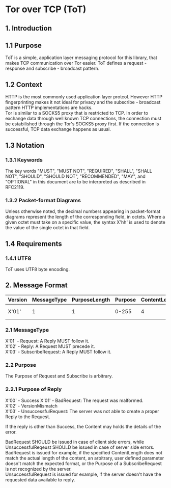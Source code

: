 # Tor over TCP (ToT)

## 1. Introduction

## 1.1 Purpose

ToT is a simple, application layer messaging protocol for this library, that makes TCP communication over Tor easier. ToT defines a request - response and subscribe - broadcast pattern.

## 1.2 Context

HTTP is the most commonly used application layer protcol. However HTTP fingerprinting makes it not ideal for privacy and the subscribe - broadcast pattern HTTP implementations are hacks.  
Tor is similar to a SOCKS5 proxy that is restricted to TCP. In order to exchange data through well known TCP connections, the connection must be estabilished through the Tor's SOCKS5 proxy first. If the connection is successful, TCP data exchange happens as usual. 

## 1.3 Notation

### 1.3.1 Keywords

The key words "MUST", "MUST NOT", "REQUIRED", "SHALL", "SHALL NOT", "SHOULD", "SHOULD NOT", "RECOMMENDED", "MAY", and "OPTIONAL" in this document are to be interpreted as described in RFC2119.

### 1.3.2 Packet-format Diagrams

Unless otherwise noted, the decimal numbers appearing in packet-format diagrams represent the length of the corresponding field, in octets. Where a given octet must take on a specific value, the syntax X'hh' is used to denote the value of the single octet in that field.

## 1.4 Requirements

### 1.4.1 UTF8

ToT uses UTF8 byte encoding.

## 2. Message Format

| Version | MessageType | PurposeLength | Purpose | ContentLength | Content      |
|---------|-------------|---------------|---------|---------------|--------------|
| X'01'   | 1           | 1             | 0-255   | 4             | 0-4294967295 |

### 2.1 MessageType

X'01' - Request: A Reply MUST follow it.  
X'02' - Reply: A Request MUST precede it.  
X'03' - SubscribeRequest: A Reply MUST follow it.

### 2.2 Purpose

The Purpose of Request and Subscribe is arbitrary.

### 2.2.1 Purpose of Reply

X'00' - Success
X'01' - BadRequest: The request was malformed.  
X'02' - VersionMismatch  
X'03' - UnsuccessfulRequest: The server was not able to create a proper Reply to the Request.

If the reply is other than Success, the Content may holds the details of the error.

BadRequest SHOULD be issued in case of client side errors, while UnsuccessfulReqeust SHOULD be issued in case of server side errors.  
BadRequest is issued for example, if the specified ContentLength does not match the actual length of the content, an arbitrary, user defined parameter doesn't match the expected format, or the Purpose of a SubscribeRequest is not recognized by the server.  
UnsuccessfulRequest is issued for example, if the server doesn't have the requested data available to reply.
